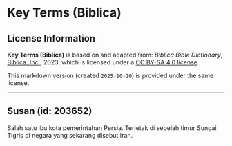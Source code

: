 # Key Terms (Biblica)

## License Information

**Key Terms (Biblica)** is based on and adapted from: _Biblica Bible Dictionary_, [Biblica, Inc.](https://www.biblica.com/), 2023, which is licensed under a [CC BY-SA 4.0 license](https://creativecommons.org/licenses/by-sa/4.0/legalcode.en).

This markdown version (created `2025-10-20`) is provided under the same license.



--------------------------------

## Susan (id: 203652)

Salah satu ibu kota pemerintahan Persia. Terletak di sebelah timur Sungai Tigris di negara yang sekarang disebut Iran.


